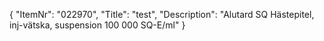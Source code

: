 {
  "ItemNr": "022970",
  "Title": "test",
  "Description": "Alutard SQ Hästepitel, inj-vätska, suspension 100 000 SQ-E/ml"
}